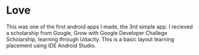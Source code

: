 # Love
This was one of the first android apps I made, the 3rd simple app. I recieved a scholarship from Google, Grow with Google Developer Challege Scholarship, learning through Udacity. This is a basic layout learning placement using IDE Android Studio.
